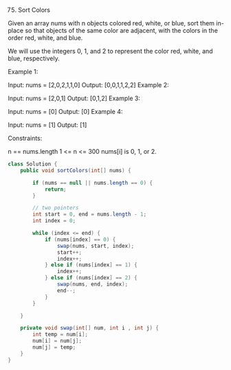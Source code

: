 75. Sort Colors

Given an array nums with n objects colored red, white, or blue, sort them in-place so that objects of the same color are adjacent, with the colors in the order red, white, and blue.

We will use the integers 0, 1, and 2 to represent the color red, white, and blue, respectively.

 Example 1:

Input: nums = [2,0,2,1,1,0]
Output: [0,0,1,1,2,2]
Example 2:

Input: nums = [2,0,1]
Output: [0,1,2]
Example 3:

Input: nums = [0]
Output: [0]
Example 4:

Input: nums = [1]
Output: [1]


Constraints:

n == nums.length
1 <= n <= 300
nums[i] is 0, 1, or 2.

```java
class Solution {
    public void sortColors(int[] nums) {

        if (nums == null || nums.length == 0) {
            return;
        }

        // two pointers
        int start = 0, end = nums.length - 1;
        int index = 0;

        while (index <= end) {
            if (nums[index] == 0) {
                swap(nums, start, index);
                start++;
                index++;
            } else if (nums[index] == 1) {
                index++;
            } else if (nums[index] == 2) {
                swap(nums, end, index);
                end--;
            }
        }

    }

    private void swap(int[] num, int i , int j) {
        int temp = num[i];
        num[i] = num[j];
        num[j] = temp;
    }
}
```

